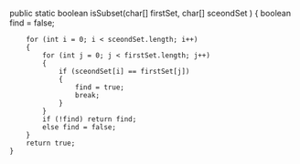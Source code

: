 public static boolean isSubset(char[] firstSet, char[] sceondSet )
	{
		boolean find = false;
		
		for (int i = 0; i < sceondSet.length; i++)
		{
			for (int j = 0; j < firstSet.length; j++)
			{
				if (sceondSet[i] == firstSet[j])
				{
					find = true;
					break;
				}
			}
			if (!find) return find;
			else find = false;						
		}		
		return true;
	}

